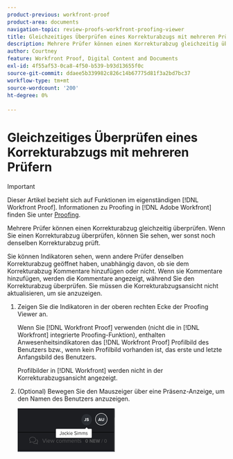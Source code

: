```yaml
---
product-previous: workfront-proof
product-area: documents
navigation-topic: review-proofs-workfront-proofing-viewer
title: Gleichzeitiges Überprüfen eines Korrekturabzugs mit mehreren Prüfern
description: Mehrere Prüfer können einen Korrekturabzug gleichzeitig überprüfen. Wenn Sie einen Korrekturabzug überprüfen, können Sie sehen, wer sonst noch denselben Korrekturabzug prüft.
author: Courtney
feature: Workfront Proof, Digital Content and Documents
exl-id: 4f55af53-0ca8-4f50-b539-b93d13655f0c
source-git-commit: ddaee5b339982c826c14b67775d81f3a2bd7bc37
workflow-type: tm+mt
source-wordcount: '200'
ht-degree: 0%

---
```


# Gleichzeitiges Überprüfen eines Korrekturabzugs mit mehreren Prüfern

>[!IMPORTANT]
>
>Dieser Artikel bezieht sich auf Funktionen im eigenständigen [!DNL Workfront Proof]. Informationen zu Proofing in [!DNL Adobe Workfront] finden Sie unter [Proofing](../../../review-and-approve-work/proofing/proofing.md).

Mehrere Prüfer können einen Korrekturabzug gleichzeitig überprüfen. Wenn Sie einen Korrekturabzug überprüfen, können Sie sehen, wer sonst noch denselben Korrekturabzug prüft.

Sie können Indikatoren sehen, wenn andere Prüfer denselben Korrekturabzug geöffnet haben, unabhängig davon, ob sie dem Korrekturabzug Kommentare hinzufügen oder nicht. Wenn sie Kommentare hinzufügen, werden die Kommentare angezeigt, während Sie den Korrekturabzug überprüfen. Sie müssen die Korrekturabzugsansicht nicht aktualisieren, um sie anzuzeigen.

1. Zeigen Sie die Indikatoren in der oberen rechten Ecke der Proofing Viewer an.

   Wenn Sie [!DNL Workfront Proof] verwenden (nicht die in [!DNL Workfront] integrierte Proofing-Funktion), enthalten Anwesenheitsindikatoren das [!DNL Workfront Proof] Profilbild des Benutzers bzw., wenn kein Profilbild vorhanden ist, das erste und letzte Anfangsbild des Benutzers.

   Profilbilder in [!DNL Workfront] werden nicht in der Korrekturabzugsansicht angezeigt.

1. (Optional) Bewegen Sie den Mauszeiger über eine Präsenz-Anzeige, um den Namen des Benutzers anzuzeigen.

   ![Testversand vorhanden](assets/proof-presence.png)
